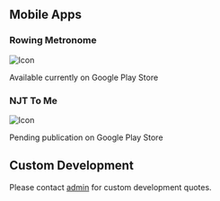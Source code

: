 ## Mobile Apps

### Rowing Metronome

![Icon](./assets/rowing_metronome_icon.png)

Available currently on Google Play Store

### NJT To Me

![Icon](./assets/njt_tome_icon.png)

Pending publication on Google Play Store

## Custom Development

Please contact [admin](emailto:admin@ftwassociates.com) for custom
development quotes.

